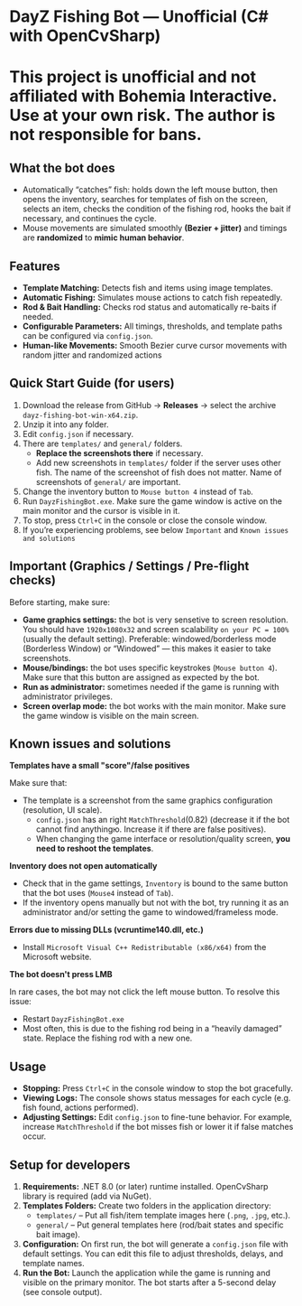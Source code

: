 # DayZ Fishing Bot — Unofficial (C# with OpenCvSharp)
# This project is unofficial and not affiliated with Bohemia Interactive. Use at your own risk. The author is not responsible for bans.

## What the bot does

- Automatically “catches” fish: holds down the left mouse button, then opens the inventory, searches for templates of fish on the screen, selects an item, checks the condition of the fishing rod, hooks the bait if necessary, and continues the cycle.
- Mouse movements are simulated smoothly **(Bezier + jitter)** and timings are __randomized__ to **mimic human behavior**.

## Features

- **Template Matching:** Detects fish and items using image templates.
- **Automatic Fishing:** Simulates mouse actions to catch fish repeatedly.
- **Rod & Bait Handling:** Checks rod status and automatically re-baits if needed.
- **Configurable Parameters:** All timings, thresholds, and template paths can be configured via `config.json`.
- **Human-like Movements:** Smooth Bezier curve cursor movements with random jitter and randomized actions

## Quick Start Guide (for users)

1. Download the release from GitHub → **Releases** → select the archive `dayz-fishing-bot-win-x64.zip`.
2. Unzip it into any folder.
3. Edit `config.json` if necessary.
4. There are `templates/` and `general/` folders. 
	- **Replace the screenshots there** if necessary.
	- Add new screenshots in `templates/` folder if the server uses other fish. The name of the screenshot of fish does not matter. Name of screenshots of `general/` are important.
5. Change the inventory button to `Mouse button 4` instead of `Tab`.
6. Run `DayzFishingBot.exe`. Make sure the game window is active on the main monitor and the cursor is visible in it.
7. To stop, press `Ctrl+C` in the console or close the console window.
8. If you’re experiencing problems, see below `Important` and `Known issues and solutions`

## Important (Graphics / Settings / Pre-flight checks)  
  
Before starting, make sure:

- **Game graphics settings:** the bot is very sensetive to screen resolution. You should have `1920x1080x32` and screen scalability `on your PC = 100%` (usually the default setting). Preferable: windowed/borderless mode (Borderless Window) or “Windowed” — this makes it easier to take screenshots.
- **Mouse/bindings:** the bot uses specific keystrokes (`Mouse button 4`). Make sure that this button are assigned as expected by the bot.
- **Run as administrator:** sometimes needed if the game is running with administrator privileges.
- **Screen overlap mode:** the bot works with the main monitor. Make sure the game window is visible on the main screen.

## Known issues and solutions

**Templates have a small "score"/false positives**  
  
Make sure that:
- The template is a screenshot from the same graphics configuration (resolution, UI scale).
  - `config.json` has an right `MatchThreshold`(0.82) (decrease it if the bot cannot find anythingю. Increase it if there are false positives).
  - When changing the game interface or resolution/quality screen, **you need to reshoot the templates**.

**Inventory does not open automatically**
- Check that in the game settings, `Inventory` is bound to the same button that the bot uses (`Mouse4` instead of `Tab`).
- If the inventory opens manually but not with the bot, try running it as an administrator and/or setting the game to windowed/frameless mode.

**Errors due to missing DLLs (vcruntime140.dll, etc.)**
- Install `Microsoft Visual C++ Redistributable (x86/x64)` from the Microsoft website.

**The bot doesn't press LMB**  
  
In rare cases, the bot may not click the left mouse button. To resolve this issue:
- Restart `DayzFishingBot.exe`
- Most often, this is due to the fishing rod being in a “heavily damaged” state. Replace the fishing rod with a new one.

## Usage

- **Stopping:** Press `Ctrl+C` in the console window to stop the bot gracefully.
- **Viewing Logs:** The console shows status messages for each cycle (e.g. fish found, actions performed).
- **Adjusting Settings:** Edit `config.json` to fine-tune behavior. For example, increase `MatchThreshold` if the bot misses fish or lower it if false matches occur.

## Setup for developers

1. **Requirements:** .NET 8.0 (or later) runtime installed. OpenCvSharp library is required (add via NuGet).
2. **Templates Folders:** Create two folders in the application directory:
   - `templates/` – Put all fish/item template images here (`.png`, `.jpg`, etc.).
   - `general/` – Put general templates here (rod/bait states and specific bait image).
3. **Configuration:** On first run, the bot will generate a `config.json` file with default settings. You can edit this file to adjust thresholds, delays, and template names.
4. **Run the Bot:** Launch the application while the game is running and visible on the primary monitor. The bot starts after a 5-second delay (see console output).